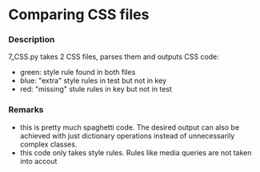 # Comparing CSS files

### Description

7_CSS.py takes 2 CSS files, parses them and outputs CSS code:

- green: style rule found in both files
- blue: "extra" style rules in test but not in key
- red: "missing" stule rules in key but not in test

### Remarks
- this is pretty much spaghetti code. The desired output can also be achieved with just dictionary operations instead of unnecessarily complex classes.
- this code only takes style rules. Rules like media queries are not taken into accout
